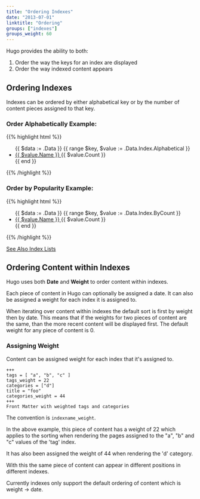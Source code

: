 ```yaml
---
title: "Ordering Indexes"
date: "2013-07-01"
linktitle: "Ordering"
groups: ["indexes"]
groups_weight: 60
---
```


Hugo provides the ability to both:

 1. Order the way the keys for an index are displayed
 2. Order the way indexed content appears


## Ordering Indexes
Indexes can be ordered by either alphabetical key or by the number of content pieces assigned to that key.

### Order Alphabetically Example:

{{% highlight html %}}
<ul>
{{ $data := .Data }}
{{ range $key, $value := .Data.Index.Alphabetical }}
<li><a href="{{ $data.Plural }}/{{ $value.Name | urlize }}"> {{ $value.Name }} </a> {{ $value.Count }} </li>
{{ end }}
</ul>
{{% /highlight %}}

### Order by Popularity Example:

{{% highlight html %}}
<ul>
{{ $data := .Data }}
{{ range $key, $value := .Data.Index.ByCount }}
<li><a href="{{ $data.Plural }}/{{ $value.Name | urlize }}"> {{ $value.Name }} </a> {{ $value.Count }} </li>
{{ end }}
</ul>
{{% /highlight %}}


[See Also Index Lists](/indexes/lists/)

## Ordering Content within Indexes

Hugo uses both **Date** and **Weight** to order content within indexes.

Each piece of content in Hugo can optionally be assigned a date.
It can also be assigned a weight for each index it is assigned to.

When iterating over content within indexes the default sort is first by weight then by date. This means that if the weights for two pieces of content are the same, than the more recent content will be displayed first. The default weight for any piece of content is 0.

### Assigning Weight

Content can be assigned weight for each index that it's assigned to.

    +++
    tags = [ "a", "b", "c" ]
    tags_weight = 22
    categories = ["d"]
    title = "foo"
    categories_weight = 44
    +++
    Front Matter with weighted tags and categories


The convention is `indexname_weight`.

In the above example, this piece of content has a weight of 22 which applies to the sorting when rendering the pages assigned to the "a", "b" and "c" values of the 'tag' index.

It has also been assigned the weight of 44 when rendering the 'd' category.

With this the same piece of content can appear in different positions in different indexes.

Currently indexes only support the default ordering of content which is weight -> date.
